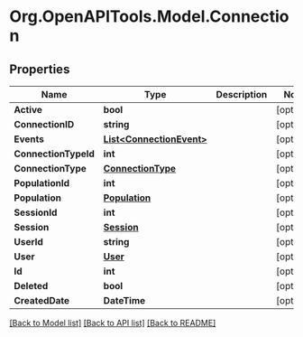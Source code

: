 # Org.OpenAPITools.Model.Connection

## Properties

Name | Type | Description | Notes
------------ | ------------- | ------------- | -------------
**Active** | **bool** |  | [optional] 
**ConnectionID** | **string** |  | [optional] 
**Events** | [**List&lt;ConnectionEvent&gt;**](ConnectionEvent.md) |  | [optional] 
**ConnectionTypeId** | **int** |  | [optional] 
**ConnectionType** | [**ConnectionType**](ConnectionType.md) |  | [optional] 
**PopulationId** | **int** |  | [optional] 
**Population** | [**Population**](Population.md) |  | [optional] 
**SessionId** | **int** |  | [optional] 
**Session** | [**Session**](Session.md) |  | [optional] 
**UserId** | **string** |  | [optional] 
**User** | [**User**](User.md) |  | [optional] 
**Id** | **int** |  | [optional] 
**Deleted** | **bool** |  | [optional] 
**CreatedDate** | **DateTime** |  | [optional] 

[[Back to Model list]](../README.md#documentation-for-models) [[Back to API list]](../README.md#documentation-for-api-endpoints) [[Back to README]](../README.md)

